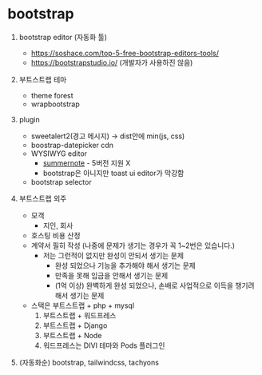 # bootstrap

1. bootstrap editor (자동화 툴)

   - https://soshace.com/top-5-free-bootstrap-editors-tools/
   - https://bootstrapstudio.io/ (개발자가 사용하진 않음)

2. 부트스트랩 테마

   - theme forest
   - wrapbootstrap

3. plugin

   - sweetalert2(경고 메시지) -> dist안에 min(js, css)
   - boostrap-datepicker cdn
   - WYSIWYG editor
     - [summernote](https://summernote.org/) - 5버전 지원 X
     - bootstrap은 아니지만 toast ui editor가 막강함
   - bootstrap selector

4. 부트스트랩 외주

   - 모객
     - 지인, 회사
   - 호스팅 비용 산정
   - 계약서 필히 작성 (나중에 문제가 생기는 경우가 꼭 1~2번은 있습니다.)
     - 저는 그런적이 없지만 완성이 안되서 생기는 문제
       - 완성 되었으나 기능을 추가해야 해서 생기는 문제
       - 만족을 못해 입금을 안해서 생기는 문제
       - (1억 이상) 완벽하게 완성 되었으나, 손배로 사업적으로 이득을 챙기려 해서 생기는 문제
   - 스택은 부트스트랩 + php + mysql
     1. 부트스트랩 + 워드프레스
     1. 부트스트랩 + Django
     1. 부트스트랩 + Node
     1. 워드프레스는 DIVI 테마와 Pods 플러그인

5. (자동화순) bootstrap, tailwindcss, tachyons
